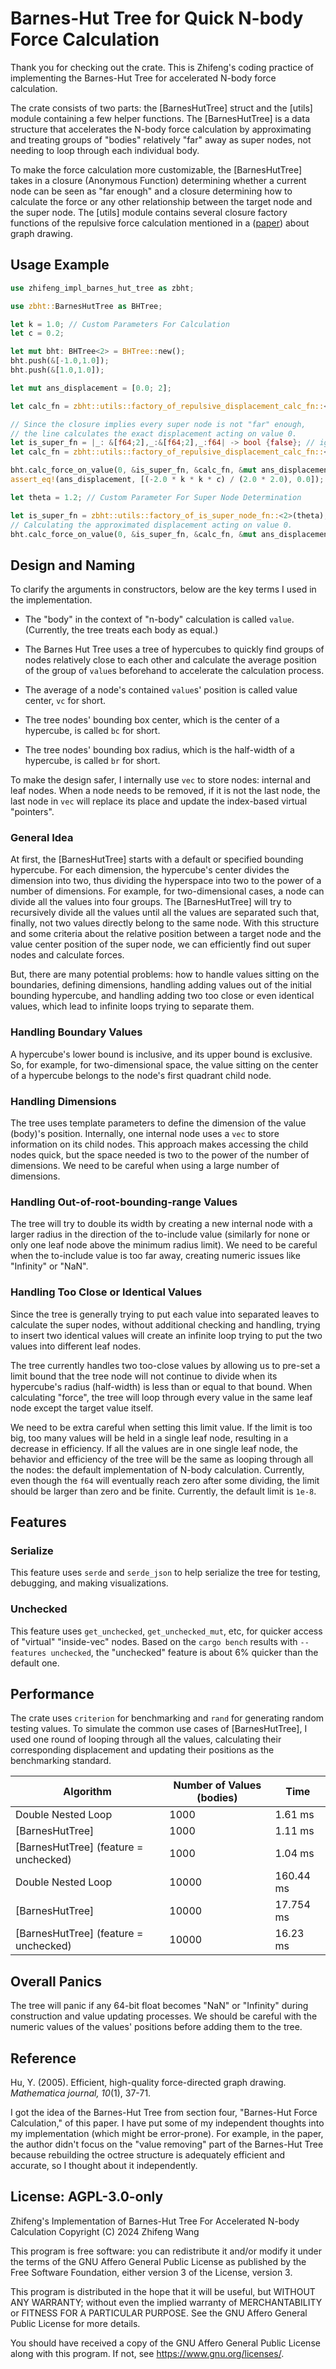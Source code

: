 # Barnes-Hut Tree for Quick N-body Force Calculation

Thank you for checking out the crate. This is Zhifeng's coding practice of implementing the Barnes-Hut Tree for accelerated N-body force calculation.

The crate consists of two parts: the [BarnesHutTree] struct and the [utils] module containing a few helper functions. The [BarnesHutTree] is a data structure that accelerates the N-body force calculation by approximating and treating groups of "bodies" relatively "far" away as super nodes, not needing to loop through each individual body.

To make the force calculation more customizable, the [BarnesHutTree] takes in a closure (Anonymous Function) determining whether a current node can be seen as "far enough" and a closure determining how to calculate the force or any other relationship between the target node and the super node. The [utils] module contains several closure factory functions of the repulsive force calculation mentioned in a ([paper](#reference)) about graph drawing.

## Usage Example

```rust
use zhifeng_impl_barnes_hut_tree as zbht;

use zbht::BarnesHutTree as BHTree;

let k = 1.0; // Custom Parameters For Calculation
let c = 0.2;

let mut bht: BHTree<2> = BHTree::new();
bht.push(&[-1.0,1.0]);
bht.push(&[1.0,1.0]);

let mut ans_displacement = [0.0; 2];

let calc_fn = zbht::utils::factory_of_repulsive_displacement_calc_fn::<2>(k, c);

// Since the closure implies every super node is not "far" enough,
// the line calculates the exact displacement acting on value 0.
let is_super_fn = |_: &[f64;2],_:&[f64;2],_:f64| -> bool {false}; // ignoring super nodes
let calc_fn = zbht::utils::factory_of_repulsive_displacement_calc_fn::<2>(k, c);

bht.calc_force_on_value(0, &is_super_fn, &calc_fn, &mut ans_displacement);
assert_eq!(ans_displacement, [(-2.0 * k * k * c) / (2.0 * 2.0), 0.0]);

let theta = 1.2; // Custom Parameter For Super Node Determination

let is_super_fn = zbht::utils::factory_of_is_super_node_fn::<2>(theta);
// Calculating the approximated displacement acting on value 0.
bht.calc_force_on_value(0, &is_super_fn, &calc_fn, &mut ans_displacement);
```

## Design and Naming

To clarify the arguments in constructors, below are the key terms I used in the implementation.

- The "body" in the context of "n-body" calculation is called `value`. (Currently, the tree treats each body as equal.)

- The Barnes Hut Tree uses a tree of hypercubes to quickly find groups of nodes relatively close to each other and calculate the average position of the group of `value`s beforehand to accelerate the calculation process.

- The average of a node's contained `value`s' position is called value center, `vc` for short.

- The tree nodes' bounding box center, which is the center of a hypercube, is called `bc` for short.

- The tree nodes' bounding box radius, which is the half-width of a hypercube, is called `br` for short.

To make the design safer, I internally use `vec` to store nodes: internal and leaf nodes. When a node needs to be removed, if it is not the last node, the last node in `vec` will replace its place and update the index-based virtual "pointers".

### General Idea

At first, the [BarnesHutTree] starts with a default or specified bounding hypercube. For each dimension, the hypercube's center divides the dimension into two, thus dividing the hyperspace into two to the power of a number of dimensions. For example, for two-dimensional cases, a node can divide all the values into four groups. The [BarnesHutTree] will try to recursively divide all the values until all the values are separated such that, finally, not two values directly belong to the same node. With this structure and some criteria about the relative position between a target node and the value center position of the super node, we can efficiently find out super nodes and calculate forces.

But, there are many potential problems: how to handle values sitting on the boundaries, defining dimensions, handling adding values out of the initial bounding hypercube, and handling adding two too close or even identical values, which lead to infinite loops trying to separate them.

### Handling Boundary Values

A hypercube's lower bound is inclusive, and its upper bound is exclusive. So, for example, for two-dimensional space, the value sitting on the center of a hypercube belongs to the node's first quadrant child node.

### Handling Dimensions

The tree uses template parameters to define the dimension of the value (body)'s position. Internally, one internal node uses a `vec` to store information on its child nodes. This approach makes accessing the child nodes quick, but the space needed is two to the power of the number of dimensions. We need to be careful when using a large number of dimensions.

### Handling Out-of-root-bounding-range Values

The tree will try to double its width by creating a new internal node with a larger radius in the direction of the to-include value (similarly for none or only one leaf node above the minimum radius limit). We need to be careful when the to-include value is too far away, creating numeric issues like "Infinity" or "NaN".

### Handling Too Close or Identical Values

Since the tree is generally trying to put each value into separated leaves to calculate the super nodes, without additional checking and handling, trying to insert two identical values will create an infinite loop trying to put the two values into different leaf nodes.

The tree currently handles two too-close values by allowing us to pre-set a limit bound that the tree node will not continue to divide when its hypercube's radius (half-width) is less than or equal to that bound. When calculating "force", the tree will loop through every value in the same leaf node except the target value itself.

We need to be extra careful when setting this limit value. If the limit is too big, too many values will be held in a single leaf node, resulting in a decrease in efficiency. If all the values are in one single leaf node, the behavior and efficiency of the tree will be the same as looping through all the nodes: the default implementation of N-body calculation. Currently, even though the `f64` will eventually reach zero after some dividing, the limit should be larger than zero and be finite. Currently, the default limit is `1e-8`.

## Features

### Serialize

This feature uses `serde` and `serde_json` to help serialize the tree for testing, debugging, and making visualizations.

### Unchecked

This feature uses `get_unchecked`, `get_unchecked_mut`, etc, for quicker access of "virtual" "inside-vec" nodes. Based on the `cargo bench` results with `--features unchecked`, the "unchecked" feature is about 6% quicker than the default one.

## Performance

The crate uses `criterion` for benchmarking and `rand` for generating random testing values. To simulate the common use cases of [BarnesHutTree], I used one round of looping through all the values, calculating their corresponding displacement and updating their positions as the benchmarking standard.

| Algorithm                             | Number of Values (bodies) | Time      |
| ------------------------------------- | ------------------------- | --------- |
| Double Nested Loop                    | 1000                      | 1.61 ms   |
| [BarnesHutTree]                       | 1000                      | 1.11 ms   |
| [BarnesHutTree] (feature = unchecked) | 1000                      | 1.04 ms   |
| Double Nested Loop                    | 10000                     | 160.44 ms |
| [BarnesHutTree]                       | 10000                     | 17.754 ms |
| [BarnesHutTree] (feature = unchecked) | 10000                     | 16.23 ms  |

## Overall Panics

The tree will panic if any 64-bit float becomes "NaN" or "Infinity" during construction and value updating processes. We should be careful with the numeric values of the values' positions before adding them to the tree.

## Reference

Hu, Y. (2005). Efficient, high-quality force-directed graph drawing. _Mathematica journal, 10_(1), 37-71.

I got the idea of the Barnes-Hut Tree from section four, "Barnes-Hut Force Calculation," of this paper. I have put some of my independent thoughts into my implementation (which might be error-prone). For example, in the paper, the author didn't focus on the "value removing" part of the Barnes-Hut Tree because rebuilding the octree structure is adequately efficient and accurate, so I thought about it independently.

## License: AGPL-3.0-only

Zhifeng's Implementation of Barnes-Hut Tree For Accelerated N-body Calculation
Copyright (C) 2024 Zhifeng Wang

This program is free software: you can redistribute it and/or modify
it under the terms of the GNU Affero General Public License as published
by the Free Software Foundation, either version 3 of the License, version 3.

This program is distributed in the hope that it will be useful,
but WITHOUT ANY WARRANTY; without even the implied warranty of
MERCHANTABILITY or FITNESS FOR A PARTICULAR PURPOSE. See the
GNU Affero General Public License for more details.

You should have received a copy of the GNU Affero General Public License
along with this program. If not, see <https://www.gnu.org/licenses/>.
